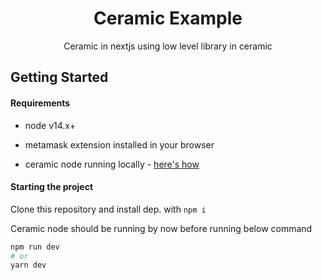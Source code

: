 <div align="center">
				<h1>Ceramic Example</h1>
				<p>Ceramic in nextjs using low level library in ceramic</p>
</div>

## Getting Started

#### Requirements
- node v14.x+

- metamask extension installed in your browser

- ceramic node running locally - [here's how](https://developers.ceramic.network/build/cli/installation/)

#### Starting the project

Clone this repository and install dep. with `npm i`

Ceramic node should be running by now before running below command

```bash
npm run dev
# or
yarn dev
```
